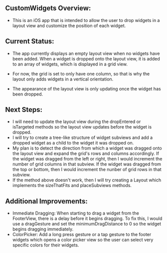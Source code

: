 CustomWidgets Overview:
-
- This is an iOS app that is intended to allow the user to drop widgets in a layout view and customize the position of each widget.

Current Status:
-
- The app currently displays an empty layout view when no widgets have been added. When a widget is dropped onto the layout view,
  it is added to an array of widgets, which is displayed in a grid view. 

- For now, the grid is set to only have one column, so that is why the layout only adds widgets in a vertical orientation.
- The appearance of the layout view is only updating once the widget has been dropped.

Next Steps:
-
-  I will need to update the layout view during the dropEntered or isTargeted
  methods so the layout view updates before the widget is dropped.
- I will try to create a tree-like structure of widget subviews and add a dropped widget as a child to the widget it was dropped on. 
- My plan is to detect the direction from which a widget was dragged onto the layout view and expand the grid's rows and columns accordingly. 
  If the widget was dragged from the left or right, then I would increment the number of grid columns in that subview. If the widget was dragged from the top or bottom,
  then I would increment the nunber of grid rows in that subview.
- If the method above doesn't work, then I will try creating a Layout which implements the sizeThatFits and placeSubviews methods.



Additional Improvements:
- 
- Immediate Dragging:
  When starting to drag a widget from the FooterView, there is a delay before it begins dragging. To fix this,
  I would use a dragGesture and set the minimumDragDistance to 0 so the widget begins dragging immediately.
- ColorPicker:
  Add a long press gesture or a tap gesture to the footer widgets which opens a color picker view so the user can select very specific colors for their widgets. 
